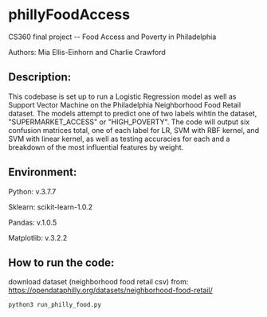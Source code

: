 # phillyFoodAccess
CS360 final project -- Food Access and Poverty in Philadelphia 

Authors: Mia Ellis-Einhorn and Charlie Crawford

## Description:
This codebase is set up to run a Logistic Regression model as well as Support Vector Machine on the Philadelphia Neighborhood Food Retail dataset. The models attempt to predict one of two labels wihtin the dataset, "SUPERMARKET_ACCESS" or "HIGH_POVERTY". The code will output six confusion matrices total, one of each label for LR, SVM with RBF kernel, and SVM with linear kernel, as well as testing accuracies for each and a breakdown of the most influential features by weight. 

## Environment:
Python: v.3.7.7

Sklearn: scikit-learn-1.0.2

Pandas: v.1.0.5

Matplotlib: v.3.2.2 

## How to run the code:


download dataset (neighborhood food retail csv) from: https://opendataphilly.org/datasets/neighborhood-food-retail/ 
```
python3 run_philly_food.py
```

